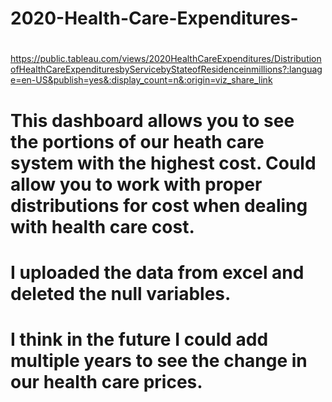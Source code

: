 # 2020-Health-Care-Expenditures-


# 
https://public.tableau.com/views/2020HealthCareExpenditures/DistributionofHealthCareExpendituresbyServicebyStateofResidenceinmillions?:language=en-US&publish=yes&:display_count=n&:origin=viz_share_link


#  This dashboard allows you to see the portions of our heath care system with the highest cost. Could allow you to work with proper distributions for cost when dealing with health care cost.


#  I uploaded the data from excel and deleted the null variables.

# I think in the future I could add multiple years to see the change in our health care prices.
